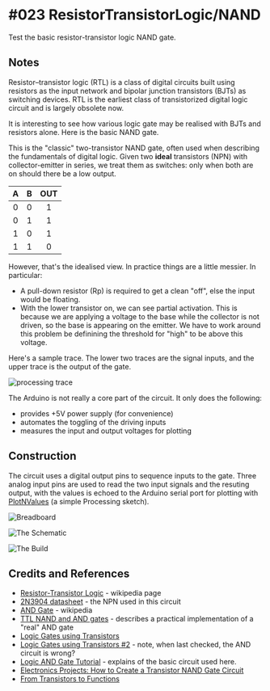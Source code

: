 # #023 ResistorTransistorLogic/NAND

Test the basic resistor-transistor logic NAND gate.


## Notes

Resistor–transistor logic (RTL) is a class of digital circuits built using resistors as the input network and bipolar junction transistors (BJTs) as switching devices. RTL is the earliest class of transistorized digital logic circuit and is largely obsolete now.

It is interesting to see how various logic gate may be realised with BJTs and resistors alone. Here is the basic NAND gate.

This is the "classic" two-transistor NAND gate, often used when describing the fundamentals of digital logic.
Given two **ideal** transistors (NPN) with collector-emitter in series, we treat them as switches:
only when both are on should there be a low output.

| A   | B   | OUT |
|:---:|:---:|:---:|
| 0   | 0   | 1   |
| 0   | 1   | 1   |
| 1   | 0   | 1   |
| 1   | 1   | 0   |

However, that's the idealised view. In practice things are a little messier. In particular:
* A pull-down resistor (Rp) is required to get a clean "off", else the input would be floating.
* With the lower transistor on, we can see partial activation. This is because we are applying a voltage to the base while the collector is not driven, so the base is appearing on the emitter. We have to work around this problem be definining the threshold for "high" to be above this voltage.

Here's a sample trace. The lower two traces are the signal inputs, and the upper trace is the output of the gate.

![processing trace](./assets/processing_trace.png?raw=true)

The Arduino is not really a core part of the circuit. It only does the following:
* provides +5V power supply (for convenience)
* automates the toggling of the driving inputs
* measures the input and output voltages for plotting

## Construction

The circuit uses a digital output pins to sequence inputs to the gate.
Three analog input pins are used to read the two input signals and the resuting output, with the values is echoed to the Arduino serial port
for plotting with [PlotNValues](../../../processing/PlotNValues) (a simple Processing sketch).

![Breadboard](./assets/NAND_bb.jpg?raw=true)

![The Schematic](./assets/NAND_schematic.jpg?raw=true)

![The Build](./assets/NAND_build.jpg?raw=true)

## Credits and References

* [Resistor-Transistor Logic](https://en.wikipedia.org/wiki/Resistor%E2%80%93transistor_logic) - wikipedia page
* [2N3904 datasheet](https://www.futurlec.com/Transistors/2N3904.shtml) - the NPN used in this circuit
* [AND Gate](http://en.wikipedia.org/wiki/AND_gate) - wikipedia
* [TTL NAND and AND gates](http://www.allaboutcircuits.com/vol_4/chpt_3/5.html) - describes a practical implementation of a "real" AND gate
* [Logic Gates using Transistors](http://hyperphysics.phy-astr.gsu.edu/hbase/electronic/trangate.html)
* [Logic Gates using Transistors #2](https://electrosome.com/logic-gates-using-transistors/) - note, when last checked, the AND circuit is wrong?
* [Logic AND Gate Tutorial](http://www.electronics-tutorials.ws/logic/logic_2.html) - explains of the basic circuit used here.
* [Electronics Projects: How to Create a Transistor NAND Gate Circuit](https://www.dummies.com/programming/electronics/diy-projects/electronics-projects-how-to-create-a-transistor-nand-gate-circuit/)
* [From Transistors to Functions](http://www.cs.bu.edu/~best/courses/modules/Transistors2Gates/)
